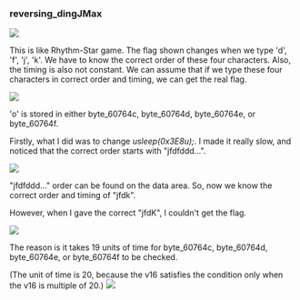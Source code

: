 ### reversing_dingJMax

![](https://user-images.githubusercontent.com/24853452/52542730-34054780-2de6-11e9-99e9-76674fea4776.png)

This is like Rhythm-Star game. The flag shown changes when we type 'd', 'f', 'j', 'k'. We have to know the correct order of these four characters. Also, the timing is also not constant. We can assume that if we type these four characters in correct order and timing, we can get the real flag.

![](https://user-images.githubusercontent.com/24853452/52542816-04a30a80-2de7-11e9-90ec-d7f1eab5aa55.png)

'o' is stored in either byte\_60764c, byte\_60764d, byte\_60764e, or byte\_60764f. 

Firstly, what I did was to change *usleep(0x3E8u);*. I made it really slow, and noticed that the correct order starts with "jfdfddd...".

![](https://user-images.githubusercontent.com/24853452/52542905-03261200-2de8-11e9-823c-0eb45435e6fb.png)

"jfdfddd..." order can be found on the data area. So, now we know the correct order and timing of "jfdk". 

However, when I gave the correct "jfdK", I couldn't get the flag. 

![](https://user-images.githubusercontent.com/24853452/52542966-952e1a80-2de8-11e9-8ede-f42607fb8c37.png)

The reason is it takes 19 units of time for byte\_60764c, byte\_60764d, byte\_60764e, or byte\_60764f to be checked. 

(The unit of time is 20, because the v16 satisfies the condition only when the v16 is multiple of 20.) 
![](https://user-images.githubusercontent.com/24853452/52542993-db837980-2de8-11e9-9d8f-34d85209fa46.png)